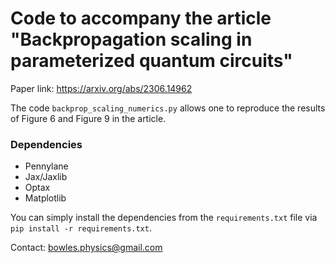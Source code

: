 # Code to accompany the article "Backpropagation scaling in parameterized quantum circuits"

Paper link: https://arxiv.org/abs/2306.14962

The code `backprop_scaling_numerics.py` allows one to reproduce the results of Figure 6 and Figure 9 in the article. 

### Dependencies
- Pennylane
- Jax/Jaxlib
- Optax
- Matplotlib

You can simply install the dependencies from the `requirements.txt` file via `pip install -r requirements.txt`.

Contact: bowles.physics@gmail.com
